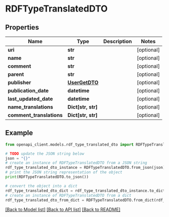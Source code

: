 # RDFTypeTranslatedDTO


## Properties

Name | Type | Description | Notes
------------ | ------------- | ------------- | -------------
**uri** | **str** |  | [optional] 
**name** | **str** |  | [optional] 
**comment** | **str** |  | [optional] 
**parent** | **str** |  | [optional] 
**publisher** | [**UserGetDTO**](UserGetDTO.md) |  | [optional] 
**publication_date** | **datetime** |  | [optional] 
**last_updated_date** | **datetime** |  | [optional] 
**name_translations** | **Dict[str, str]** |  | [optional] 
**comment_translations** | **Dict[str, str]** |  | [optional] 

## Example

```python
from openapi_client.models.rdf_type_translated_dto import RDFTypeTranslatedDTO

# TODO update the JSON string below
json = "{}"
# create an instance of RDFTypeTranslatedDTO from a JSON string
rdf_type_translated_dto_instance = RDFTypeTranslatedDTO.from_json(json)
# print the JSON string representation of the object
print(RDFTypeTranslatedDTO.to_json())

# convert the object into a dict
rdf_type_translated_dto_dict = rdf_type_translated_dto_instance.to_dict()
# create an instance of RDFTypeTranslatedDTO from a dict
rdf_type_translated_dto_from_dict = RDFTypeTranslatedDTO.from_dict(rdf_type_translated_dto_dict)
```
[[Back to Model list]](../README.md#documentation-for-models) [[Back to API list]](../README.md#documentation-for-api-endpoints) [[Back to README]](../README.md)


